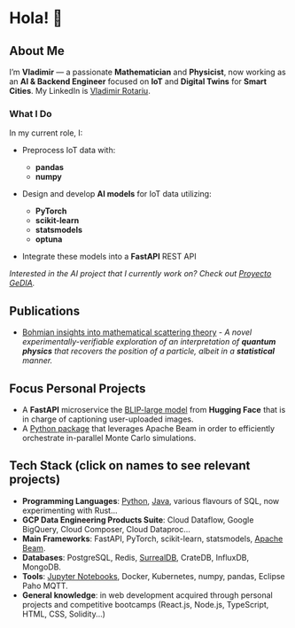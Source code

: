 # Hola! 👋

## About Me
I’m **Vladimir** — a passionate **Mathematician** and **Physicist**, now working as an **AI & Backend Engineer** focused on **IoT** and **Digital Twins** for **Smart Cities**.
My LinkedIn is [Vladimir Rotariu](https://www.linkedin.com/in/vladimir-rotariu-87081622b/).

### What I Do
In my current role, I:

- Preprocess IoT data with:
  - **pandas**
  - **numpy**
    
- Design and develop **AI models** for IoT data utilizing:
  - **PyTorch**
  - **scikit-learn**
  - **statsmodels**
  - **optuna**
    
 - Integrate these models into a **FastAPI** REST API

*Interested in the AI project that I currently work on? Check out [Proyecto GeDIA](https://servicio.grupocibernos.com/proyecto-gedia).*

## Publications 
* [Bohmian insights into mathematical scattering theory](https://scholar.google.nl/citations?view_op=view_citation&hl=nl&user=PZCJoksAAAAJ&sortby=pubdate&citation_for_view=PZCJoksAAAAJ:aqlVkmm33-oC) -
  *A novel experimentally-verifiable exploration of an interpretation of **quantum physics** that recovers the position of a particle, albeit in a **statistical** manner.*

## Focus Personal Projects
* A **FastAPI** microservice the [BLIP-large model](https://github.com/sponteen/high_quality_image_captioner) from **Hugging Face** that is in charge of captioning user-uploaded images.
* A [Python package](https://github.com/vladimirrotariu/parallel-monte-carlo-simulations) that leverages Apache Beam in order to efficiently orchestrate in-parallel Monte Carlo simulations.

## Tech Stack (click on names to see relevant projects)
* **Programming Languages**: [Python](https://github.com/vladimirrotariu/parallel-monte-carlo-simulations/blob/main/parallel_simulations/parallel_simulations.py), [Java](https://github.com/vladimirrotariu/spark-utility-classes/tree/main), various flavours of SQL, now experimenting with Rust...
* **GCP Data Engineering Products Suite**: Cloud Dataflow, Google BigQuery, Cloud Composer, Cloud Dataproc...
* **Main Frameworks**: FastAPI, PyTorch, scikit-learn, statsmodels, [Apache Beam](https://github.com/vladimirrotariu/parallel-monte-carlo-simulations).
* **Databases**: PostgreSQL, Redis, [SurrealDB](https://github.com/vladimirrotariu/surrealml-vs-onnx-vs-pytorch/tree/main), CrateDB, InfluxDB, MongoDB.
* **Tools**: [Jupyter Notebooks](https://github.com/vladimirrotariu/parallel-monte-carlo-simulations/blob/main/demos/demo_coin_sequences.ipynb), Docker, Kubernetes, numpy, pandas, Eclipse Paho MQTT.
* **General knowledge**: in web development acquired through personal projects and competitive bootcamps (React.js, Node.js, TypeScript, HTML, CSS, Solidity...)
